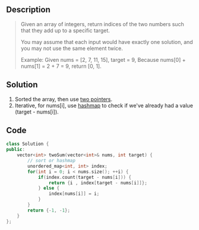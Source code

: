 ## Description
>Given an array of integers, return indices of the two numbers such that they add up to a specific target.
>
>You may assume that each input would have exactly one solution, and you may not use the same element twice.
>
>Example:
>Given nums = [2, 7, 11, 15], target = 9,
>Because nums[0] + nums[1] = 2 + 7 = 9,
>return [0, 1].

## Solution
1. Sorted the array, then use [two pointers](strstr.io).
2. Iterative, for nums[i], use [hashmap](strstr.io) to check if we've already had a value (target - nums[i]).

## Code

``` cpp
class Solution {
public:
    vector<int> twoSum(vector<int>& nums, int target) {
        // sort or hashmap
        unordered_map<int, int> index;
        for(int i = 0; i < nums.size(); ++i) {
            if(index.count(target - nums[i])) {
                return {i , index[target - nums[i]]};
            } else {
                index[nums[i]] = i;
            }
        }
        return {-1, -1};
    }
};
```

